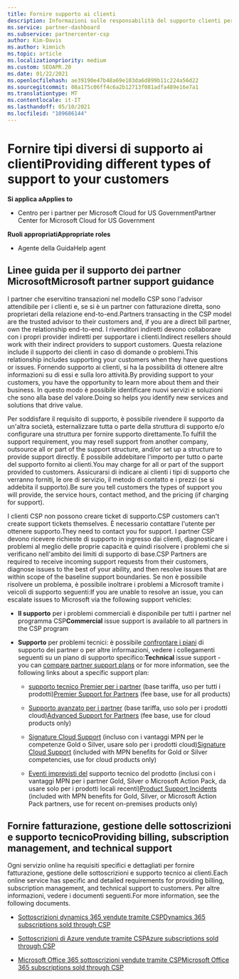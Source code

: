 ```yaml
---
title: Fornire supporto ai clienti
description: Informazioni sulle responsabilità del supporto clienti per i partner nel programma CSP. Viene illustrato il supporto per la fatturazione, la gestione delle sottoscrizioni e i problemi tecnici.
ms.service: partner-dashboard
ms.subservice: partnercenter-csp
author: Kim-Davis
ms.author: kimnich
ms.topic: article
ms.localizationpriority: medium
ms.custom: SEOAPR.20
ms.date: 01/22/2021
ms.openlocfilehash: ae39190e47b48a69e103da6d899b11c224a56d22
ms.sourcegitcommit: 08a175c06ff4c6a2b12713f081adfa489e16e7a1
ms.translationtype: MT
ms.contentlocale: it-IT
ms.lasthandoff: 05/10/2021
ms.locfileid: "109686144"
---
```

# <a name="providing-different-types-of-support-to-your-customers"></a><span data-ttu-id="5e6d5-104">Fornire tipi diversi di supporto ai clienti</span><span class="sxs-lookup"><span data-stu-id="5e6d5-104">Providing different types of support to your customers</span></span>

<span data-ttu-id="5e6d5-105">**Si applica a**</span><span class="sxs-lookup"><span data-stu-id="5e6d5-105">**Applies to**</span></span>

- <span data-ttu-id="5e6d5-106">Centro per i partner per Microsoft Cloud for US Government</span><span class="sxs-lookup"><span data-stu-id="5e6d5-106">Partner Center for Microsoft Cloud for US Government</span></span>

<span data-ttu-id="5e6d5-107">**Ruoli appropriati**</span><span class="sxs-lookup"><span data-stu-id="5e6d5-107">**Appropriate roles**</span></span>

- <span data-ttu-id="5e6d5-108">Agente della Guida</span><span class="sxs-lookup"><span data-stu-id="5e6d5-108">Help agent</span></span>

## <a name="microsoft-partner-support-guidance"></a><span data-ttu-id="5e6d5-109">Linee guida per il supporto dei partner Microsoft</span><span class="sxs-lookup"><span data-stu-id="5e6d5-109">Microsoft partner support guidance</span></span>

<span data-ttu-id="5e6d5-110">I partner che eservitino transazioni nel modello CSP sono l'advisor attendibile per i clienti e, se si è un partner con fatturazione diretta, sono proprietari della relazione end-to-end.</span><span class="sxs-lookup"><span data-stu-id="5e6d5-110">Partners transacting in the CSP model are the trusted advisor to their customers and, if you are a direct bill partner, own the relationship end-to-end.</span></span> <span data-ttu-id="5e6d5-111">I rivenditori indiretti devono collaborare con i propri provider indiretti per supportare i clienti.</span><span class="sxs-lookup"><span data-stu-id="5e6d5-111">Indirect resellers should work with their indirect providers to support customers.</span></span> <span data-ttu-id="5e6d5-112">Questa relazione include il supporto dei clienti in caso di domande o problemi.</span><span class="sxs-lookup"><span data-stu-id="5e6d5-112">This relationship includes supporting your customers when they have questions or issues.</span></span> <span data-ttu-id="5e6d5-113">Fornendo supporto ai clienti, si ha la possibilità di ottenere altre informazioni su di essi e sulla loro attività.</span><span class="sxs-lookup"><span data-stu-id="5e6d5-113">By providing support to your customers, you have the opportunity to learn more about them and their business.</span></span> <span data-ttu-id="5e6d5-114">In questo modo è possibile identificare nuovi servizi e soluzioni che sono alla base del valore.</span><span class="sxs-lookup"><span data-stu-id="5e6d5-114">Doing so helps you identify new services and solutions that drive value.</span></span>

<span data-ttu-id="5e6d5-115">Per soddisfare il requisito di supporto, è possibile rivendere il supporto da un'altra società, esternalizzare tutta o parte della struttura di supporto e/o configurare una struttura per fornire supporto direttamente.</span><span class="sxs-lookup"><span data-stu-id="5e6d5-115">To fulfill the support requirement, you may resell support from another company, outsource all or part of the support structure, and/or set up a structure to provide support directly.</span></span> <span data-ttu-id="5e6d5-116">È possibile addebitare l'importo per tutto o parte del supporto fornito ai clienti.</span><span class="sxs-lookup"><span data-stu-id="5e6d5-116">You may charge for all or part of the support provided to customers.</span></span> <span data-ttu-id="5e6d5-117">Assicurarsi di indicare ai clienti i tipi di supporto che verranno forniti, le ore di servizio, il metodo di contatto e i prezzi (se si addebita il supporto).</span><span class="sxs-lookup"><span data-stu-id="5e6d5-117">Be sure you tell customers the types of support you will provide, the service hours, contact method, and the pricing (if charging for support).</span></span>

<span data-ttu-id="5e6d5-118">I clienti CSP non possono creare ticket di supporto.</span><span class="sxs-lookup"><span data-stu-id="5e6d5-118">CSP customers can't create support tickets themselves.</span></span> <span data-ttu-id="5e6d5-119">È necessario contattare l'utente per ottenere supporto.</span><span class="sxs-lookup"><span data-stu-id="5e6d5-119">They need to contact you for support.</span></span> <span data-ttu-id="5e6d5-120">I partner CSP devono ricevere richieste di supporto in ingresso dai clienti, diagnosticare i problemi al meglio delle proprie capacità e quindi risolvere i problemi che si verificano nell'ambito dei limiti di supporto di base.</span><span class="sxs-lookup"><span data-stu-id="5e6d5-120">CSP Partners are required to receive incoming support requests from their customers, diagnose issues to the best of your ability, and then resolve issues that are within scope of the baseline support boundaries.</span></span> <span data-ttu-id="5e6d5-121">Se non è possibile risolvere un problema, è possibile inoltrare i problemi a Microsoft tramite i veicoli di supporto seguenti:</span><span class="sxs-lookup"><span data-stu-id="5e6d5-121">If you are unable to resolve an issue, you can escalate issues to Microsoft via the following support vehicles:</span></span>

- <span data-ttu-id="5e6d5-122">**Il supporto** per i problemi commerciali è disponibile per tutti i partner nel programma CSP</span><span class="sxs-lookup"><span data-stu-id="5e6d5-122">**Commercial** issue support is available to all partners in the CSP program</span></span>

- <span data-ttu-id="5e6d5-123">**Supporto** per problemi tecnici: è possibile [confrontare i piani](https://partner.microsoft.com/support/partnersupport) di supporto dei partner o per altre informazioni, vedere i collegamenti seguenti su un piano di supporto specifico:</span><span class="sxs-lookup"><span data-stu-id="5e6d5-123">**Technical** issue support - you can [compare partner support plans](https://partner.microsoft.com/support/partnersupport) or for more information, see the following links  about a specific support plan:</span></span>

  - <span data-ttu-id="5e6d5-124">[supporto tecnico Premier per i partner](https://partner.microsoft.com/support/microsoft-services-premier-support) (base tariffa, uso per tutti i prodotti)</span><span class="sxs-lookup"><span data-stu-id="5e6d5-124">[Premier Support for Partners](https://partner.microsoft.com/support/microsoft-services-premier-support) (fee base, use for all products)</span></span>

  - <span data-ttu-id="5e6d5-125">[Supporto avanzato per i partner](https://partner.microsoft.com/support/advanced-cloud-support) (base tariffa, uso solo per i prodotti cloud)</span><span class="sxs-lookup"><span data-stu-id="5e6d5-125">[Advanced Support for Partners](https://partner.microsoft.com/support/advanced-cloud-support) (fee base, use for cloud products only)</span></span>

  - <span data-ttu-id="5e6d5-126">[Signature Cloud Support](manage-your-partner-network-benefits.md) (incluso con i vantaggi MPN per le competenze Gold o Silver, usare solo per i prodotti cloud)</span><span class="sxs-lookup"><span data-stu-id="5e6d5-126">[Signature Cloud Support](manage-your-partner-network-benefits.md) (included with MPN benefits for Gold or Silver competencies, use for cloud products only)</span></span>

  - <span data-ttu-id="5e6d5-127">[Eventi imprevisti del](manage-your-partner-network-benefits.md) supporto tecnico del prodotto (inclusi con i vantaggi MPN per i partner Gold, Silver o Microsoft Action Pack, da usare solo per i prodotti locali recenti)</span><span class="sxs-lookup"><span data-stu-id="5e6d5-127">[Product Support Incidents](manage-your-partner-network-benefits.md) (included with MPN benefits for Gold, Silver, or Microsoft Action Pack partners, use for recent on-premises products only)</span></span>

## <a name="providing-billing-subscription-management-and-technical-support"></a><span data-ttu-id="5e6d5-128">Fornire fatturazione, gestione delle sottoscrizioni e supporto tecnico</span><span class="sxs-lookup"><span data-stu-id="5e6d5-128">Providing billing, subscription management, and technical support</span></span> 

<span data-ttu-id="5e6d5-129">Ogni servizio online ha requisiti specifici e dettagliati per fornire fatturazione, gestione delle sottoscrizioni e supporto tecnico ai clienti.</span><span class="sxs-lookup"><span data-stu-id="5e6d5-129">Each online service has specific and detailed requirements for providing billing, subscription management, and technical support to customers.</span></span> <span data-ttu-id="5e6d5-130">Per altre informazioni, vedere i documenti seguenti.</span><span class="sxs-lookup"><span data-stu-id="5e6d5-130">For more information, see the following documents.</span></span>

- [<span data-ttu-id="5e6d5-131">Sottoscrizioni dynamics 365 vendute tramite CSP</span><span class="sxs-lookup"><span data-stu-id="5e6d5-131">Dynamics 365 subscriptions sold through CSP</span></span>](https://www.microsoftpartnercommunity.com/t5/CSP/Microsoft-Partner-Support-Guidance/m-p/5262#M30)

- [<span data-ttu-id="5e6d5-132">Sottoscrizioni di Azure vendute tramite CSP</span><span class="sxs-lookup"><span data-stu-id="5e6d5-132">Azure subscriptions sold through CSP</span></span>](https://www.microsoftpartnercommunity.com/t5/CSP/Microsoft-Partner-Support-Guidance/m-p/5263#M31)

- [<span data-ttu-id="5e6d5-133">Microsoft Office 365 sottoscrizioni vendute tramite CSP</span><span class="sxs-lookup"><span data-stu-id="5e6d5-133">Microsoft Office 365 subscriptions sold through CSP</span></span>](https://www.microsoftpartnercommunity.com/t5/CSP/Microsoft-Partner-Support-Guidance/m-p/5264#M32)
